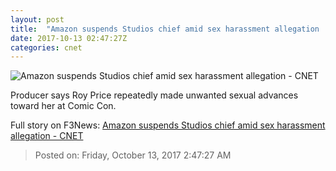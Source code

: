 ```yaml
---
layout: post
title:  "Amazon suspends Studios chief amid sex harassment allegation     - CNET"
date: 2017-10-13 02:47:27Z
categories: cnet
---
```


![Amazon suspends Studios chief amid sex harassment allegation     - CNET](https://cnet2.cbsistatic.com/img/24S91EnOhvOFXB0EBBrG5oamCVE=/670x503/2017/10/13/e8c9b88b-a612-4749-99ff-e5f5fda4a95a/gettyimages-607808772.jpg)

Producer says Roy Price repeatedly made unwanted sexual advances toward her at Comic Con.


Full story on F3News: [Amazon suspends Studios chief amid sex harassment allegation     - CNET](http://www.f3nws.com/n/YqWCF)

> Posted on: Friday, October 13, 2017 2:47:27 AM
